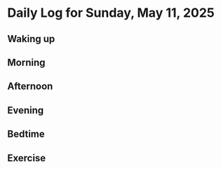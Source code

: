 # Daily Log for Sunday, May 11, 2025

## Waking up

## Morning

## Afternoon

## Evening

## Bedtime

## Exercise
